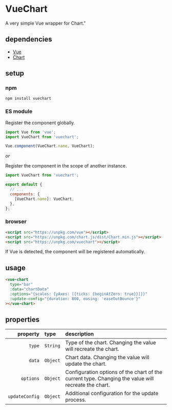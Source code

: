 # VueChart

A very simple Vue wrapper for Chart."

## dependencies

- [Vue](https://github.com/vuejs/vue)
- [Chart](https://github.com/chartjs/Chart.js)

## setup

### npm

```shell
npm install vuechart
```

### ES module

Register the component globally.

```javascript
import Vue from 'vue';
import VueChart from 'vuechart';

Vue.component(VueChart.name, VueChart);
```

*or*

Register the component in the scope of another instance.

```javascript
import VueChart from 'vuechart';

export default {
  // ...
  components: {
    [VueChart.name]: VueChart,
  },
};
```

### browser

```html
<script src="https://unpkg.com/vue"></script>
<script src="https://unpkg.com/chart.js/dist/Chart.min.js"></script>
<script src="https://unpkg.com/vuechart"></script>
```

If Vue is detected, the component will be registered automatically.

## usage

```html
<vue-chart
  type="bar"
  :data="chartData"
  :options="{scales: {yAxes: [{ticks: {beginAtZero: true}}]}}"
  :update-config="{duration: 800, easing: 'easeOutBounce'}"
></vue-chart>
```

## properties

| property | type | description |
| ---: | :--- | :--- |
| `type` | `String` | Type of the chart. Changing the value will recreate the chart. |
| `data` | `Object` | Chart data. Changing the value will update the chart. |
| `options` | `Object` | Configuration options of the chart of the current type. Changing the value will recreate the chart. |
| `updateConfig` | `Object` | Additional configuration for the update process. |
